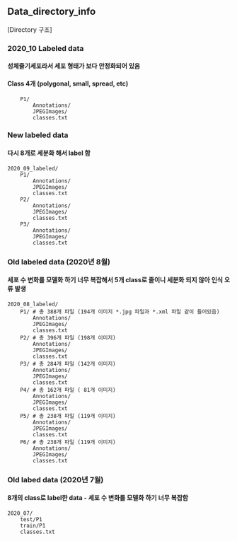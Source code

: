 ﻿## Data_directory_info

[Directory 구조]

### 2020_10 Labeled data 
#### 성체줄기세포라서 세포 형태가 보다 안정화되어 있음
#### Class 4개 (polygonal, small, spread, etc)
        P1/ 
            Annotations/ 
            JPEGImages/ 
            classes.txt 



### New labeled data
#### 다시 8개로 세분화 해서 label 함

    2020_09_labeled/ 
        P1/ 
            Annotations/ 
            JPEGImages/ 
            classes.txt 
        P2/ 
            Annotations/ 
            JPEGImages/ 
            classes.txt 
        P3/ 
            Annotations/ 
            JPEGImages/ 
            classes.txt 




### Old labeled data (2020년 8월)
#### 세포 수 변화를 모델화 하기 너무 복잡해서 5개 class로 줄이니 세분화 되지 않아 인식 오류 발생

    2020_08_labeled/ 
        P1/ # 총 388개 파일 (194개 이미지 *.jpg 파일과 *.xml 파일 같이 들어있음)
            Annotations/
            JPEGImages/
            classes.txt
        P2/ # 총 396개 파일 (198개 이미지)
            Annotations/
            JPEGImages/
            classes.txt
        P3/ # 총 284개 파일 (142개 이미지)
            Annotations/
            JPEGImages/
            classes.txt
        P4/ # 총 162개 파일 ( 81개 이미지)
            Annotations/
            JPEGImages/
            classes.txt
        P5/ # 총 238개 파일 (119개 이미지)
            Annotations/
            JPEGImages/
            classes.txt
        P6/ # 총 238개 파일 (119개 이미지)
            Annotations/
            JPEGImages/
            classes.txt
   


### Old labed data (2020년 7월)
#### 8개의 class로 label한 data - 세포 수 변화를 모델화 하기 너무 복잡함

    2020_07/ 
        test/P1
        train/P1
        classes.txt
